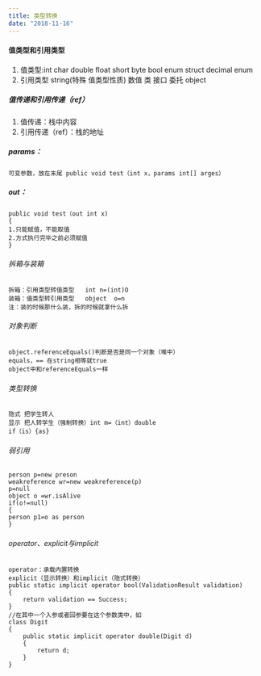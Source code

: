 ```yaml
---
title: 类型转换
date: "2018-11-16"
---
```


#### 值类型和引用类型
1. 值类型:int char double float short byte bool enum struct decimal  enum
1. 引用类型 string(特殊 值类型性质) 数值 类 接口 委托 object

##### 值传递和引用传递（ref）
1. 值传递：栈中内容
1. 引用传递（ref）：栈的地址
##### params：
```
可变参数，放在末尾 public void test（int x，params int[] arges）
```
##### out：
```
public void test（out int x)
{
1.只能赋值，不能取值
2.方式执行完毕之前必须赋值
}
```
###### 拆箱与装箱
```
拆箱：引用类型转值类型   int n=(int)O
装箱：值类型转引用类型   object  o=n
注：装的时候那什么装，拆的时候就拿什么拆
```
###### 对象判断
```
object.referenceEquals()判断是否是同一个对象（堆中）
equals，== 在string相等就true
object中和referenceEquals一样
```
###### 类型转换
```
隐式 把学生转人
显示 把人转学生（强制转换）int m=（int）double 
if（is）{as}
```
###### 弱引用
```
person p=new preson
weakreference wr=new weakreference(p)
p=null
object o =wr.isAlive
if(o!=null)
{
person p1=o as person
}
```
###### operator、explicit与implicit
```
operator：承载内置转换
explicit（显示转换）和implicit（隐式转换）
public static implicit operator bool(ValidationResult validation)
{
    return validation == Success;
}
//在其中一个入参或者回参要在这个参数类中，如
class Digit
{
    public static implicit operator double(Digit d)
    {
        return d;
    }
}
```
